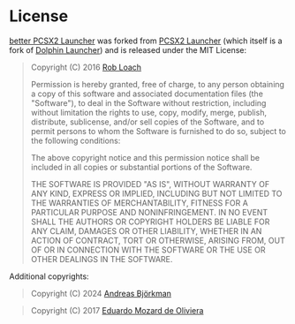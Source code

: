 # License

[better PCSX2 Launcher](https://github.com/TheBeardOfTruth/better-libretro-pcsx2-launcher) was forked from [PCSX2 Launcher](https://github.com/eduardomozart/libretro-pcsx2-launcher) (which itself is a fork of [Dolphin Launcher](https://github.com/robloach/libretro-dolphin-launcher)) and is released under the MIT License:

> Copyright (C) 2016 [Rob Loach](http://robloach.net)
>
> Permission is hereby granted, free of charge, to any person obtaining
> a copy of this software and associated documentation files (the
> "Software"), to deal in the Software without restriction, including
> without limitation the rights to use, copy, modify, merge, publish,
> distribute, sublicense, and/or sell copies of the Software, and to
> permit persons to whom the Software is furnished to do so, subject to
> the following conditions:
>
> The above copyright notice and this permission notice shall be
> included in all copies or substantial portions of the Software.
>
> THE SOFTWARE IS PROVIDED "AS IS", WITHOUT WARRANTY OF ANY KIND,
> EXPRESS OR IMPLIED, INCLUDING BUT NOT LIMITED TO THE WARRANTIES OF
> MERCHANTABILITY, FITNESS FOR A PARTICULAR PURPOSE AND
> NONINFRINGEMENT. IN NO EVENT SHALL THE AUTHORS OR COPYRIGHT HOLDERS BE
> LIABLE FOR ANY CLAIM, DAMAGES OR OTHER LIABILITY, WHETHER IN AN ACTION
> OF CONTRACT, TORT OR OTHERWISE, ARISING FROM, OUT OF OR IN CONNECTION
> WITH THE SOFTWARE OR THE USE OR OTHER DEALINGS IN THE SOFTWARE.


Additional copyrights:

> Copyright (C) 2024 [Andreas Björkman](https://github.com/TheBeardOfTruth)

> Copyright (C) 2017 [Eduardo Mozard de Oliviera](https://github.com/eduardomozart)
